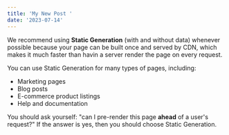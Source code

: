 ```yaml
---
title: 'My New Post '
date: '2023-07-14'
---
```


We recommend using **Static Generation** (with and without data) whenever possible because your page can be built once and served by CDN, which makes it much faster than havin a server render the page on every request.

You can use Static Generation for many types of pages, including:

- Marketing pages
- Blog posts
- E-commerce product listings
- Help and documentation

You should ask yourself: "can I pre-render this page **ahead** of a user's request?" If the answer is yes, then you should choose Static Generation.
